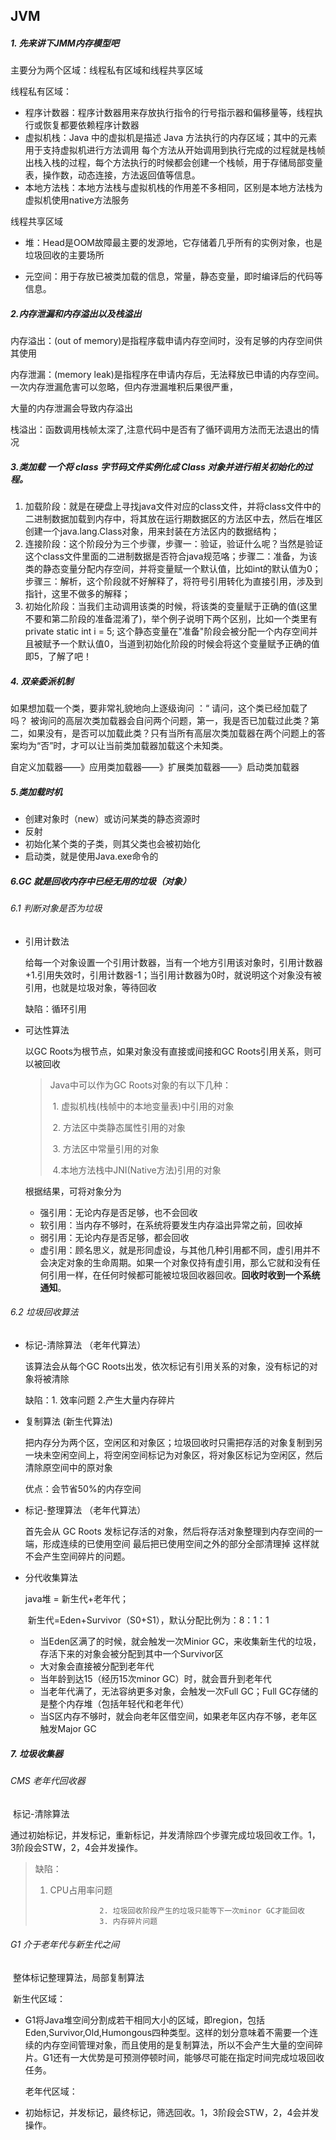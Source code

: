 ## JVM

##### 1. 先来讲下JMM内存模型吧

主要分为两个区域：线程私有区域和线程共享区域

线程私有区域：

* 程序计数器：程序计数器用来存放执行指令的行号指示器和偏移量等，线程执行或恢复都要依赖程序计数器
* 虚拟机栈：Java 中的虚拟机是描述 Java 方法执行的内存区域；其中的元素用于支持虚拟机进行方法调用 每个方法从开始调用到执行完成的过程就是栈帧出栈入栈的过程，每个方法执行的时候都会创建一个栈帧，用于存储局部变量表，操作数，动态连接，方法返回值等信息。
* 本地方法栈：本地方法栈与虚拟机栈的作用差不多相同，区别是本地方法栈为虚拟机使用native方法服务

线程共享区域

* 堆：Head是OOM故障最主要的发源地，它存储着几乎所有的实例对象，也是垃圾回收的主要场所

* 元空间：用于存放已被类加载的信息，常量，静态变量，即时编译后的代码等信息。

##### **2**.**内存泄漏和内存溢出以及栈溢出**

内存溢出：(out of memory)是指程序载申请内存空间时，没有足够的内存空间供其使用

内存泄漏：(memory leak)是指程序在申请内存后，无法释放已申请的内存空间。一次内存泄漏危害可以忽略，但内存泄漏堆积后果很严重，

大量的内存泄漏会导致内存溢出

栈溢出：函数调用栈帧太深了,注意代码中是否有了循环调用方法而无法退出的情况

##### 3.类加载	**一个将 class 字节码文件实例化成 Class 对象并进行相关初始化的过程。**

1. 加载阶段：就是在硬盘上寻找java文件对应的class文件，并将class文件中的二进制数据加载到内存中，将其放在运行期数据区的方法区中去，然后在堆区创建一个java.lang.Class对象，用来封装在方法区内的数据结构；
2. 连接阶段：这个阶段分为三个步骤，步骤一：验证，验证什么呢？当然是验证这个class文件里面的二进制数据是否符合java规范咯；步骤二：准备，为该类的静态变量分配内存空间，并将变量赋一个默认值，比如int的默认值为0；步骤三：解析，这个阶段就不好解释了，将符号引用转化为直接引用，涉及到指针，这里不做多的解释；
3. 初始化阶段：当我们主动调用该类的时候，将该类的变量赋于正确的值(这里不要和第二阶段的准备混淆了)，举个例子说明下两个区别，比如一个类里有private static int i = 5;  这个静态变量在"准备"阶段会被分配一个内存空间并且被赋予一个默认值0，当道到初始化阶段的时候会将这个变量赋予正确的值即5，了解了吧！

##### 4. 双亲委派机制

如果想加载一个类，要非常礼貌地向上逐级询问 ：“ 请问，这个类已经加载了吗？ 被询问的高层次类加载器会自问两个问题，第一，我是否已加载过此类？第二，如果没有，是否可以加载此类？只有当所有高层次类加载器在两个问题上的答案均为“否”时，才可以让当前类加载器加载这个未知类。

自定义加载器——》应用类加载器——》扩展类加载器——》启动类加载器

##### 5.类加载时机

* 创建对象时（new）或访问某类的静态资源时
* 反射
* 初始化某个类的子类，则其父类也会被初始化
* 启动类，就是使用Java.exe命令的

##### 6.GC    就是回收内存中已经无用的垃圾（对象）

###### 	6.1 判断对象是否为垃圾

* 引用计数法

  给每一个对象设置一个引用计数器，当有一个地方引用该对象时，引用计数器+1.引用失效时，引用计数器-1；当引用计数器为0时，就说明这个对象没有被引用，也就是垃圾对象，等待回收

  缺陷：循环引用

* 可达性算法

  以GC Roots为根节点，如果对象没有直接或间接和GC Roots引用关系，则可以被回收

  > Java中可以作为GC Roots对象的有以下几种：
  >
  > ​			1. 虚拟机栈(栈帧中的本地变量表)中引用的对象
  >
  > ​			2. 方法区中类静态属性引用的对象
  >
  > ​			3. 方法区中常量引用的对象
  >
  > ​			4.本地方法栈中JNI(Native方法)引用的对象

  根据结果，可将对象分为

  * 强引用：无论内存是否足够，也不会回收
  * 软引用：当内存不够时，在系统将要发生内存溢出异常之前，回收掉
  * 弱引用：无论内存是否足够，都会回收
  * 虚引用：顾名思义，就是形同虚设，与其他几种引用都不同，虚引用并不会决定对象的生命周期。如果一个对象仅持有虚引用，那么它就和没有任何引用一样，在任何时候都可能被垃圾回收器回收。**回收时收到一个系统通知**。

###### 6.2 垃圾回收算法

* 标记-清除算法	（老年代算法）

  该算法会从每个GC Roots出发，依次标记有引用关系的对象，没有标记的对象将被清除

  缺陷：1. 效率问题 	2.产生大量内存碎片

* 复制算法 		(新生代算法)

  把内存分为两个区，空闲区和对象区；垃圾回收时只需把存活的对象复制到另 一块未空闲空间上，将空闲空间标记为对象区，将对象区标记为空闲区，然后清除原空间中的原对象

  优点：会节省50%的内存空间

* 标记-整理算法		（老年代算法）

  首先会从 GC Roots 发标记存活的对象，然后将存活对象整理到内存空间的一端，形成连续的已使用空间 最后把已使用空间之外的部分全部清理掉 这样就不会产生空间碎片的问题。

* 分代收集算法

  java堆 = 新生代+老年代；

  ​	新生代=Eden+Survivor（S0+S1），默认分配比例为：8：1：1

  * 当Eden区满了的时候，就会触发一次Minior GC，来收集新生代的垃圾，存活下来的对象会被分配到其中一个Survivor区
  * 大对象会直接被分配到老年代
  * 当年龄到达15（经历15次minor GC）时，就会晋升到老年代
  * 当老年代满了，无法容纳更多对象，会触发一次Full GC；Full GC存储的是整个内存堆（包括年轻代和老年代）
  * 当S区内存不够时，就会向老年区借空间，如果老年区内存不够，老年区触发Major GC

##### 7. 垃圾收集器

###### 	CMS		老年代回收器

​	标记-清除算法

​	通过初始标记，并发标记，重新标记，并发清除四个步骤完成垃圾回收工作。1，3阶段会STW，2，4会并发操作。

> 缺陷：
>
> 1. CPU占用率问题
>
>    				2. 垃圾回收阶段产生的垃圾只能等下一次minor GC才能回收
>    				3. 内存碎片问题

###### 	G1		介于老年代与新生代之间

​	整体标记整理算法，局部复制算法

​		新生代区域：

* G1将Java堆空间分割成若干相同大小的区域，即region，包括Eden,Survivor,Old,Humongous四种类型。这样的划分意味着不需要一个连续的内存空间管理对象，而且使用的是复制算法，所以不会产生大量的空间碎片。G1还有一大优势是可预测停顿时间，能够尽可能在指定时间完成垃圾回收任务。

  老年代区域：

* 初始标记，并发标记，最终标记，筛选回收。1，3阶段会STW，2，4会并发操作。